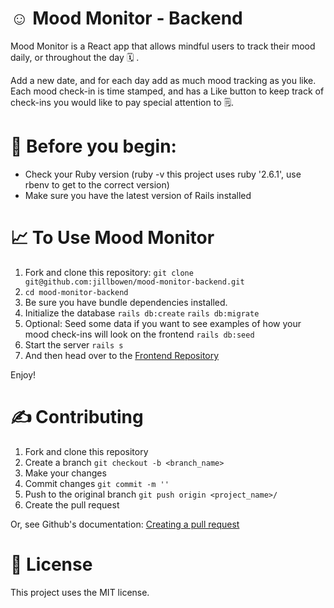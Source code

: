 # ☺️ Mood Monitor - Backend

Mood Monitor is a React app that allows mindful users to track their mood daily, or throughout the day 🗓️ .

Add a new date, and for each day add as much mood tracking as you like. Each mood check-in is time stamped, and has a Like button to keep track of check-ins you would like to pay special attention to 🗒️.

# 🏁 Before you begin:

* Check your Ruby version (ruby -v this project uses ruby '2.6.1', use rbenv to get to the correct version)
* Make sure you have the latest version of Rails installed

# 📈 To Use Mood Monitor

1. Fork and clone this repository: ```git clone git@github.com:jillbowen/mood-monitor-backend.git```
2. ```cd mood-monitor-backend```
3. Be sure you have bundle dependencies installed.
4. Initialize the database ```rails db:create``` ```rails db:migrate```
5. Optional: Seed some data if you want to see examples of how your mood check-ins will look on the frontend ```rails db:seed```
6. Start the server ```rails s```
7. And then head over to the [Frontend Repository](https://github.com/jillbowen/mood-monitor-frontend)

Enjoy! 

# ✍️ Contributing

1. Fork and clone this repository
2. Create a branch ```git checkout -b <branch_name>```
3. Make your changes
4. Commit changes ```git commit -m ''```
5. Push to the original branch ```git push origin <project_name>/```
6. Create the pull request

Or, see Github's documentation: [Creating a pull request](https://help.github.com/en/github/collaborating-with-issues-and-pull-requests/creating-a-pull-request)

# 📎 License

This project uses the MIT license.
